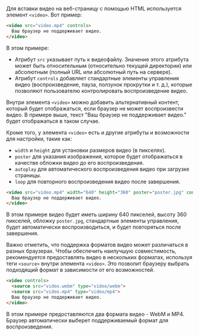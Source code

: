 Для вставки видео на веб-страницу с помощью HTML используется элемент `<video>`. Вот пример:

```html
<video src="video.mp4" controls>
  Ваш браузер не поддерживает видео.
</video>
```

В этом примере:
- Атрибут `src` указывает путь к видеофайлу. Значение этого атрибута может быть относительным (относительно текущей директории) или абсолютным (полный URL или абсолютный путь на сервере).
- Атрибут `controls` добавляет стандартные элементы управления видео (воспроизведение, пауза, ползунок прокрутки и т. д.), которые позволяют пользователю контролировать воспроизведение видео.

Внутри элемента `<video>` можно добавить альтернативный контент, который будет отображаться, если браузер не может воспроизвести видео. В примере выше, текст "Ваш браузер не поддерживает видео." будет отображаться в таком случае.

Кроме того, у элемента `<video>` есть и другие атрибуты и возможности для настройки, такие как:
- `width` и `height` для установки размеров видео (в пикселях).
- `poster` для указания изображения, которое будет отображаться в качестве обложки видео до его воспроизведения.
- `autoplay` для автоматического воспроизведения видео при загрузке страницы.
- `loop` для повторного воспроизведения видео после завершения.

```html
<video src="video.mp4" width="640" height="360" poster="poster.jpg" controls autoplay loop>
  Ваш браузер не поддерживает видео.
</video>
```

В этом примере видео будет иметь ширину 640 пикселей, высоту 360 пикселей, обложку `poster.jpg`, стандартные элементы управления, будет автоматически воспроизводиться, и будет повторяться после завершения.

Важно отметить, что поддержка форматов видео может различаться в разных браузерах. Чтобы обеспечить наилучшую совместимость, рекомендуется предоставлять видео в нескольких форматах, используя теги `<source>` внутри элемента `<video>`. Это позволит браузеру выбрать подходящий формат в зависимости от его возможностей.

```html
<video controls>
  <source src="video.webm" type="video/webm">
  <source src="video.mp4" type="video/mp4">
  Ваш браузер не поддерживает видео.
</video>
```

В этом примере предоставляются два формата видео - WebM и MP4. Браузер автоматически выберет поддерживаемый формат для воспроизведения.